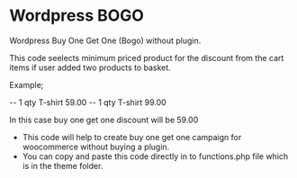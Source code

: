 # Wordpress BOGO
Wordpress Buy One Get One (Bogo) without plugin.

This code seelects minimum priced product for the discount from the cart items if user added two products to basket.

Example;

-- 1 qty T-shirt 59.00
-- 1 qty T-shirt 99.00

In this case buy one get one discount will be 59.00 

* This code will help to create buy one get one campaign for woocommerce without buying a plugin.
* You can copy and paste this code directly in to functions.php file which is in the theme folder.
